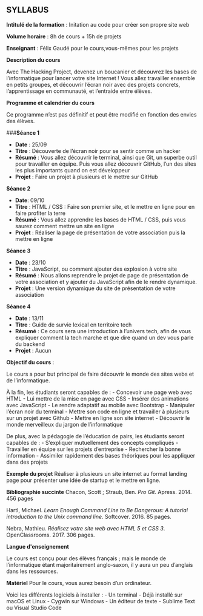 
## **SYLLABUS**


**Intitulé de la formation** : Initation au code pour créer son propre site web

**Volume horaire** : 8h de cours + 15h de projets

**Enseignant** : Félix Gaudé pour le cours,vous-mêmes pour les projets


**Description du cours**

Avec The Hacking Project, devenez un boucanier et découvrez les bases de l’informatique pour lancer votre site Internet !
Vous allez travailler ensemble en petits groupes, et découvrir l’écran noir avec des projets concrets, l’apprentissage en communauté, et l’entraide entre élèves.

**Programme et calendrier du cours**

Ce programme n’est pas définitif et peut être modifié en fonction des envies des élèves.

###**Séance 1**

- **Date** : 25/09
- **Titre** : Découverte de l’écran noir pour se sentir comme un hacker
- **Résumé** : Vous allez découvrir le terminal, ainsi que Git, un superbe outil pour travailler en équipe. Puis vous allez découvrir GitHub, l’un des sites les plus importants quand on est développeur
- **Projet** : Faire un projet à plusieurs et le mettre sur GitHub

**Séance 2** 

- **Date**: 09/10
- **Titre** : HTML / CSS : Faire son premier site, et le mettre en ligne pour en faire profiter la terre
- **Résumé** : Vous allez apprendre les bases de HTML / CSS, puis vous saurez comment mettre un site en ligne 
- **Projet** : Réaliser la page de présentation de votre association puis la mettre en ligne

**Séance 3**

- **Date** : 23/10
- **Titre** : JavaScript, ou comment ajouter des explosion à votre site
- **Résumé** : Nous allons reprendre le projet de page de présentation de votre association et y ajouter du JavaScript afin de le rendre dynamique.
- **Projet** : Une version dynamique du site de présentation de votre association

**Séance 4**

- **Date** : 13/11
- **Titre** : Guide de survie lexical en territoire tech                               
- **Résumé** : Ce cours sera une introduction à l’univers tech, afin de vous expliquer comment la tech marche et que dire quand un dev vous parle du backend
- **Projet** : Aucun

**Objectif du cours** :

Le cours a pour but principal de faire découvrir le monde des sites webs et de l’informatique.

À la fin, les étudiants seront capables de : 
	- Concevoir une page web avec HTML
	- Lui mettre de la mise en page avec CSS
	- Insérer des animations avec JavaScript
	- Le rendre adaptatif au mobile avec Bootstrap
	- Manipuler l’écran noir du terminal
	- Mettre son code en ligne et travailler à plusieurs sur un projet avec Github
	- Mettre en ligne son site internet
	- Découvrir le monde merveilleux du jargon de l’informatique

De plus, avec la pédagogie de l’éducation de pairs, les étudiants seront capables de :
	- S’expliquer mutuellement des concepts compliqués
 	- Travailler en équipe sur les projets d’entreprise
 	- Rechercher la bonne information
 	- Assimiler rapidement des bases théoriques pour les appliquer dans des projets


**Exemple du projet**
Réaliser à plusieurs un site internet au format landing page pour présenter une idée de startup et le mettre en ligne.

**Bibliographie succinte**
Chacon, Scott ; Straub, Ben. *Pro Git*. Apress. 2014. 456 pages

Hartl, Michael. *Learn Enough Command Line to Be Dangerous: A tutorial introduction to the Unix command line*. Softcover. 2016. 85 pages.

Nebra, Mathieu. *Réalisez votre site web avec HTML 5 et CSS 3*. OpenClassrooms. 2017. 306 pages.


**Langue d'enseignement**

Le cours est conçu pour des élèves français ; mais le monde de l’informatique étant majoritairement anglo-saxon, il y aura un peu d’anglais dans les ressources.

**Matériel**
Pour le cours, vous aurez besoin d’un ordinateur.

Voici les différents logiciels à installer :
	- Un terminal
		- Déjà installé sur macOS et Linux
		- Cygwin sur Windows
	- Un éditeur de texte
		- Sublime Text ou Visual Studio Code

